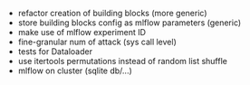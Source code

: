 * refactor creation of building blocks (more generic)
* store building blocks config as mlflow parameters (generic)
* make use of mlflow experiment ID
* fine-granular num of attack (sys call level)
* tests for Dataloader
* use itertools permutations instead of random list shuffle
* mlflow on cluster (sqlite db/...)
